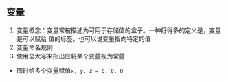 
## 变量
1. 变量概念：变量常被描述为可用于存储值的盒子。一种好得多的定义是，变量是可以赋给
值的标签，也可以说变量指向特定的值
2. 变量命名规则
3. 使用全大写来指出应将某个变量视为常量

* 同时给多个变量赋值`x, y, z = 0, 0, 0`

